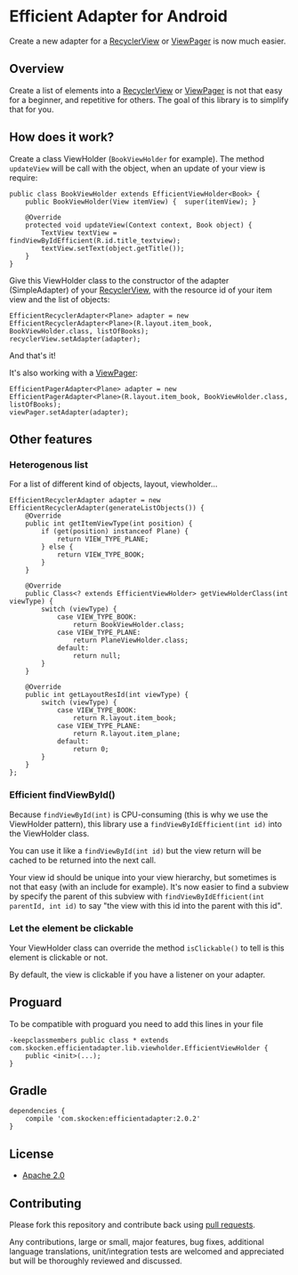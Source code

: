 # Efficient Adapter for Android

Create a new adapter for a [RecyclerView](https://developer.android.com/reference/android/support/v7/widget/RecyclerView.html) or [ViewPager](https://developer.android.com/reference/android/support/v4/view/ViewPager.html) is now much easier.

## Overview

Create a list of elements into a [RecyclerView](https://developer.android.com/reference/android/support/v7/widget/RecyclerView.html) or [ViewPager](https://developer.android.com/reference/android/support/v4/view/ViewPager.html) is not that easy for a beginner, and repetitive for others. The goal of this library is to simplify that for you.

## How does it work?

Create a class ViewHolder (`BookViewHolder` for example). The method `updateView` will be call with the object, when an update of your view is require:

    public class BookViewHolder extends EfficientViewHolder<Book> {
        public BookViewHolder(View itemView) {  super(itemView); }

        @Override
        protected void updateView(Context context, Book object) {
            TextView textView = findViewByIdEfficient(R.id.title_textview);
            textView.setText(object.getTitle());
        }
    }

Give this ViewHolder class to the constructor of the adapter (SimpleAdapter) of your [RecyclerView](https://developer.android.com/reference/android/support/v7/widget/RecyclerView.html), with the resource id of your item view and the list of objects:

    EfficientRecyclerAdapter<Plane> adapter = new EfficientRecyclerAdapter<Plane>(R.layout.item_book, BookViewHolder.class, listOfBooks);
    recyclerView.setAdapter(adapter);

And that's it!

It's also working with a [ViewPager](https://developer.android.com/reference/android/support/v4/view/ViewPager.html):

    EfficientPagerAdapter<Plane> adapter = new EfficientPagerAdapter<Plane>(R.layout.item_book, BookViewHolder.class, listOfBooks);
    viewPager.setAdapter(adapter);

## Other features

### Heterogenous list
For a list of different kind of objects, layout, viewholder…

    EfficientRecyclerAdapter adapter = new EfficientRecyclerAdapter(generateListObjects()) {
        @Override
        public int getItemViewType(int position) {
            if (get(position) instanceof Plane) {
                return VIEW_TYPE_PLANE;
            } else {
                return VIEW_TYPE_BOOK;
            }
        }

        @Override
        public Class<? extends EfficientViewHolder> getViewHolderClass(int viewType) {
            switch (viewType) {
                case VIEW_TYPE_BOOK:
                    return BookViewHolder.class;
                case VIEW_TYPE_PLANE:
                    return PlaneViewHolder.class;
                default:
                    return null;
            }
        }

        @Override
        public int getLayoutResId(int viewType) {
            switch (viewType) {
                case VIEW_TYPE_BOOK:
                    return R.layout.item_book;
                case VIEW_TYPE_PLANE:
                    return R.layout.item_plane;
                default:
                    return 0;
            }
        }
    };

### Efficient findViewById()

Because `findViewById(int)` is CPU-consuming (this is why we use the ViewHolder pattern), this library use a `findViewByIdEfficient(int id)` into the ViewHolder class.

You can use it like a `findViewById(int id)` but the view return will be cached to be returned into the next call.

Your view id should be unique into your view hierarchy, but sometimes is not that easy (with an include for example). It's now easier to find a subview by specify the parent of this subview with `findViewByIdEfficient(int parentId, int id)` to say "the view with this id into the parent with this id".


### Let the element be clickable

Your ViewHolder class can override the method `isClickable()` to tell is this element is clickable or not.

By default, the view is clickable if you have a listener on your adapter.

## Proguard

To be compatible with proguard you need to add this lines in your file

    -keepclassmembers public class * extends com.skocken.efficientadapter.lib.viewholder.EfficientViewHolder {
        public <init>(...);
    }

## Gradle

    dependencies {
        compile 'com.skocken:efficientadapter:2.0.2'
    }


## License

* [Apache 2.0](http://www.apache.org/licenses/LICENSE-2.0.html)

## Contributing

Please fork this repository and contribute back using
[pull requests](https://github.com/StanKocken/EfficientAdapter/pulls).

Any contributions, large or small, major features, bug fixes, additional
language translations, unit/integration tests are welcomed and appreciated
but will be thoroughly reviewed and discussed.